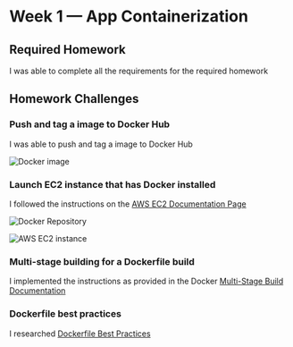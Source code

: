 # Week 1 — App Containerization

## Required Homework

I was able to complete all the requirements for the required homework

## Homework Challenges

### Push and tag a image to Docker Hub

I was able to push and tag a image to Docker Hub

![Docker image](https://user-images.githubusercontent.com/125236587/221662356-2c5c0e2c-d1d1-41f9-9314-9e4e814608d1.PNG)


### Launch EC2 instance that has Docker installed

I followed the instructions on the [AWS EC2 Documentation Page](https://docs.aws.amazon.com/AmazonECS/latest/developerguide/create-container-image.html)

![Docker Repository](https://user-images.githubusercontent.com/125236587/221666666-e3985d15-9b41-4a87-8e48-626e40fa7ce5.PNG)

![AWS EC2 instance](https://user-images.githubusercontent.com/125236587/221666909-7a21c589-4ad9-44d4-a6ed-fef2767d55ea.png)


### Multi-stage building for a Dockerfile build

I implemented the instructions as provided in the Docker [Multi-Stage Build Documentation](https://docs.docker.com/build/building/multi-stage/)


### Dockerfile best practices

I researched [Dockerfile Best Practices](https://docs.docker.com/develop/develop-images/dockerfile_best-practices/)


### 





